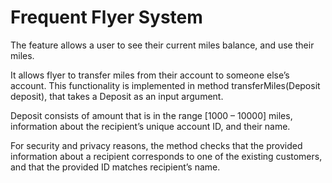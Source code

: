 # Frequent Flyer System
The feature allows a user to see their current miles balance, and use their miles.

It allows flyer to transfer miles from their account to someone else’s account. This functionality is implemented in method transferMiles(Deposit deposit), that takes a Deposit as an input argument.

Deposit consists of amount that is in the range [1000 – 10000] miles, information about the recipient’s unique account ID, and their name.

For security and privacy reasons, the method checks that the provided information about a recipient corresponds to one of the existing customers, and that the provided ID matches recipient’s name.